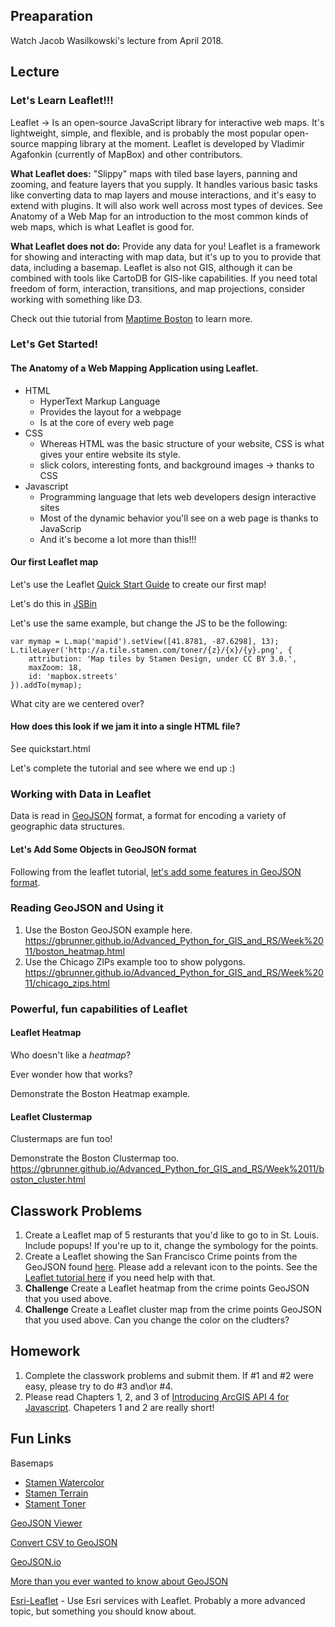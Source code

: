 ## Preaparation
Watch Jacob Wasilkowski's lecture from April 2018.

## Lecture
### Let's Learn Leaflet!!!
Leaflet -> Is an open-source JavaScript library for interactive web maps. It's lightweight, simple, and flexible, and is probably the most popular open-source mapping library at the moment. Leaflet is developed by Vladimir Agafonkin (currently of MapBox) and other contributors.

**What Leaflet does:** "Slippy" maps with tiled base layers, panning and zooming, and feature layers that you supply. It handles various basic tasks like converting data to map layers and mouse interactions, and it's easy to extend with plugins. It will also work well across most types of devices. See Anatomy of a Web Map for an introduction to the most common kinds of web maps, which is what Leaflet is good for.

**What Leaflet does not do:** Provide any data for you! Leaflet is a framework for showing and interacting with map data, but it's up to you to provide that data, including a basemap. Leaflet is also not GIS, although it can be combined with tools like CartoDB for GIS-like capabilities. If you need total freedom of form, interaction, transitions, and map projections, consider working with something like D3.

Check out thie tutorial from [Maptime Boston](https://maptimeboston.github.io/leaflet-intro/) to learn more.

### Let's Get Started!
#### The Anatomy of a Web Mapping Application using Leaflet.
- HTML
  - HyperText Markup Language
  - Provides the layout for a webpage
  - Is at the core of every web page
- CSS
  - Whereas HTML was the basic structure of your website, CSS is what gives your entire website its style. 
  - slick colors, interesting fonts, and background images -> thanks to CSS
- Javascript
  - Programming language that lets web developers design interactive sites
  - Most of the dynamic behavior you'll see on a web page is thanks to JavaScrip
  - And it's become a lot more than this!!!
  
#### Our first Leaflet map
Let's use the Leaflet [Quick Start Guide](https://leafletjs.com/examples/quick-start/) to create our first map!

Let's do this in [JSBin](https://jsbin.com/)

Let's use the same example, but change the JS to be the following:
```
var mymap = L.map('mapid').setView([41.8781, -87.6298], 13);
L.tileLayer('http://a.tile.stamen.com/toner/{z}/{x}/{y}.png', {
    attribution: 'Map tiles by Stamen Design, under CC BY 3.0.',
    maxZoom: 18,
    id: 'mapbox.streets'
}).addTo(mymap);
```
What city are we centered over?

#### How does this look if we jam it into a single HTML file?
See quickstart.html

Let's complete the tutorial and see where we end up :)

### Working with Data in Leaflet
Data is read in [GeoJSON](http://geojson.org/) format, a format for encoding a variety of geographic data structures.

#### Let's Add Some Objects in GeoJSON format
Following from the leaflet tutorial, [let's add some features in GeoJSON format](https://leafletjs.com/examples/geojson/).

### Reading GeoJSON and Using it
1. Use the Boston GeoJSON example here. https://gbrunner.github.io/Advanced_Python_for_GIS_and_RS/Week%2011/boston_heatmap.html
2. Use the Chicago ZIPs example too to show polygons. https://gbrunner.github.io/Advanced_Python_for_GIS_and_RS/Week%2011/chicago_zips.html


### Powerful, fun capabilities of Leaflet

#### Leaflet Heatmap
Who doesn't like a *heatmap*?

Ever wonder how that works?

Demonstrate the Boston Heatmap example.

#### Leaflet Clustermap
Clustermaps are fun too!

Demonstrate the Boston Clustermap too. https://gbrunner.github.io/Advanced_Python_for_GIS_and_RS/Week%2011/boston_cluster.html

## Classwork Problems
1. Create a Leaflet map of 5 resturants that you'd like to go to in St. Louis. Include popups! If you're up to it, change the symbology for the points.
2. Create a Leaflet showing the San Francisco Crime points from the GeoJSON found [here](https://github.com/gbrunner/Advanced_Python_for_GIS_and_RS/blob/master/Week%201/sf_crime.geojson). Please add a relevant icon to the points. See the [Leaflet tutorial here](https://maptimeboston.github.io/leaflet-intro/) if you need help with that.
3. **Challenge** Create a Leaflet heatmap from the crime points GeoJSON that you used above.
4. **Challenge** Create a Leaflet cluster map from the crime points GeoJSON that you used above. Can you change the color on the cludters?

## Homework
1. Complete the classwork problems and submit them. If #1 and #2 were easy, please try to do #3 and\or #4.
2. Please read Chapters 1, 2, and 3 of [Introducing ArcGIS API 4 for Javascript](https://www.apress.com/us/book/9781484232811). Chapeters 1 and 2 are really short!

## Fun Links
Basemaps
- [Stamen Watercolor](http://a.tile.stamen.com/watercolor/{z}/{x}/{y}.png)
- [Stamen Terrain](http://a.tile.stamen.com/toner/{z}/{x}/{y}.png)
- [Stament Toner](http://a.tile.stamen.com/terrain/{z}/{x}/{y}.png)

[GeoJSON Viewer](https://github.com/gavinr/geojson-viewer)

[Convert CSV to GeoJSON](https://github.com/gavinr/csv-to-geojson)

[GeoJSON.io](http://geojson.io/)

[More than you ever wanted to know about GeoJSON](https://macwright.org/2015/03/23/geojson-second-bite.html#projections)

[Esri-Leaflet](https://esri.github.io/esri-leaflet/examples/) - Use Esri services with Leaflet. Probably a more advanced topic, but something you should know about.

